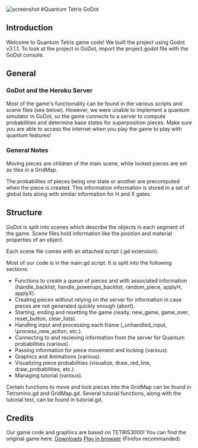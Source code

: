![screenshot](https://raw.githubusercontent.com/adrienmalin/TETRIS3000/master/web/screenshot.png "Screenshot")
#Quantum Tetris GoDot
## Introduction
Welcome to Quantum Tetris game code! We built the project using Godot v3.1.1. To look at the project in GoDot, import the project.godot file with the GoDot console. 

## General 

### GoDot and the Heroku Server

Most of the game's functionality can be found in the various scripts and scene files (see below). However, we were unable to implement a quantum simulator in GoDot, so the game connects to a server to compute probabilities and determine base states for superposition pieces. Make sure you are able to access the internet when you play the game to play with quantum features!

### General Notes

Moving pieces are children of the main scene, while locked pieces are set as tiles in a GridMap.

The probabilites of pieces being one state or another are precomputed when the piece is created.  This information information is stored in a set of global lists along with similar information for H and X gates. 

## Structure
GoDot is split into scenes which describe the objects in each segment of the game. Scene files hold information like the position and material properties of an object. 

Each scene file comes with an attached script (.gd extension).

Most of our code is in the main.gd script. It is split into the following sections:
* Functions to create a queue of pieces and with associated information (handle_backlist, handle_powerups_backlist, random_piece, applyH, applyX).
* Creating pieces without relying on the server for information in case pieces are not generated quickly enough (abort). 
* Starting, ending and resetting the game (ready, new_game, game_over, reset_button, clear_lists). 
* Handling input and processing each frame (\_unhandled_input, \process_new_action, etc.).
* Connecting to and recieving information from the server for Quantum probabilities (various).
* Passing information for piece movement and locking (various). 
* Graphics and Animations (various).
* Visualizing piece probabilities (visualize, draw_red_line, draw_probabilities, etc.).
* Managing tutorial (various).

Certain functions to move and lock pieces into the GridMap can be found in Tetromino.gd and GridMap.gd. Several tutorial functions, along with the tutorial text, can be found in tutorial.gd.


## Credits
Our game code and graphics are based on TETRIS3000! You can find the original game here. 
[Downloads](https://github.com/adrienmalin/TETRIS3000/releases)
[Play in browser](https://adrienmalin.github.io/TETRIS3000/web/TETRIS3000.html) (Firefox recommanded)

